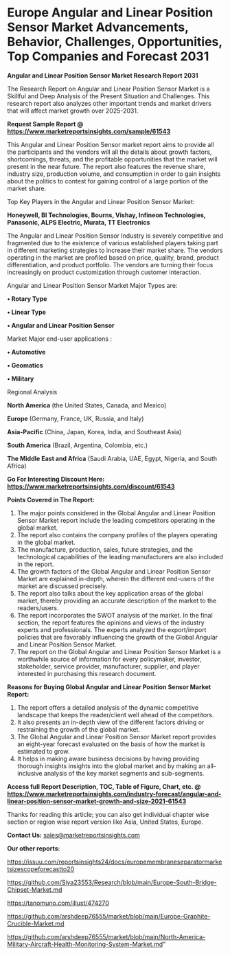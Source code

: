 # Europe Angular and Linear Position Sensor Market Advancements, Behavior, Challenges, Opportunities, Top Companies and Forecast 2031

<strong>Angular and Linear Position Sensor Market Research Report 2031</strong>

The Research Report on Angular and Linear Position Sensor Market is a Skillful and Deep Analysis of the Present Situation and Challenges. This research report also analyzes other important trends and market drivers that will affect market growth over 2025-2031.

<strong>Request Sample Report @ <a href=https://www.marketreportsinsights.com/sample/61543>https://www.marketreportsinsights.com/sample/61543</a></strong>

This Angular and Linear Position Sensor market report aims to provide all the participants and the vendors will all the details about growth factors, shortcomings, threats, and the profitable opportunities that the market will present in the near future. The report also features the revenue share, industry size, production volume, and consumption in order to gain insights about the politics to contest for gaining control of a large portion of the market share.

Top Key Players in the Angular and Linear Position Sensor Market:

<strong>Honeywell, BI Technologies, Bourns, Vishay, Infineon Technologies, Panasonic, ALPS Electric, Murata, TT Electronics</strong>

The Angular and Linear Position Sensor Industry is severely competitive and fragmented due to the existence of various established players taking part in different marketing strategies to increase their market share. The vendors operating in the market are profiled based on price, quality, brand, product differentiation, and product portfolio. The vendors are turning their focus increasingly on product customization through customer interaction.

Angular and Linear Position Sensor Market Major Types are:

<strong>• Rotary Type

• Linear Type

• Angular and Linear Position Sensor</strong>

Market Major end-user applications :

<strong>• Automotive

• Geomatics

• Military</strong>

Regional Analysis

</u><strong><b>North America</b></strong> (the United States, Canada, and Mexico)

<strong><b>Europe </b></strong>(Germany, France, UK, Russia, and Italy)

<strong><b>Asia-Pacific</b></strong> (China, Japan, Korea, India, and Southeast Asia)

<strong><b>South America</b></strong> (Brazil, Argentina, Colombia, etc.)

<strong><b>The Middle East and Africa</b></strong> (Saudi Arabia, UAE, Egypt, Nigeria, and South Africa)

<strong>Go For Interesting Discount Here: <a href=https://www.marketreportsinsights.com/discount/61543>https://www.marketreportsinsights.com/discount/61543</a></strong>

<strong>Points Covered in The Report:</strong>
<ol>
  <li>The major points considered in the Global Angular and Linear Position Sensor Market report include the leading competitors operating in the global market.</li>
  <li>The report also contains the company profiles of the players operating in the global market.</li>
  <li>The manufacture, production, sales, future strategies, and the technological capabilities of the leading manufacturers are also included in the report.</li>
  <li>The growth factors of the Global Angular and Linear Position Sensor Market are explained in-depth, wherein the different end-users of the market are discussed precisely.</li>
  <li>The report also talks about the key application areas of the global market, thereby providing an accurate description of the market to the readers/users.</li>
  <li>The report incorporates the SWOT analysis of the market. In the final section, the report features the opinions and views of the industry experts and professionals. The experts analyzed the export/import policies that are favorably influencing the growth of the Global Angular and Linear Position Sensor Market.</li>
  <li>The report on the Global Angular and Linear Position Sensor Market is a worthwhile source of information for every policymaker, investor, stakeholder, service provider, manufacturer, supplier, and player interested in purchasing this research document.</li>
</ol>
<strong>Reasons for Buying Global Angular and Linear Position Sensor Market Report:</strong>

<ol>
  <li>The report offers a detailed analysis of the dynamic competitive landscape that keeps the reader/client well ahead of the competitors.</li>
  <li>It also presents an in-depth view of the different factors driving or restraining the growth of the global market.</li>
  <li>The Global Angular and Linear Position Sensor Market report provides an eight-year forecast evaluated on the basis of how the market is estimated to grow.</li>
  <li>It helps in making aware business decisions by having providing thorough insights insights into the global market and by making an all-inclusive analysis of the key market segments and sub-segments.</li>
</ol>
<strong>Access full Report Description, TOC, Table of Figure, Chart, etc. @ <a href=https://www.marketreportsinsights.com/industry-forecast/angular-and-linear-position-sensor-market-growth-and-size-2021-61543>https://www.marketreportsinsights.com/industry-forecast/angular-and-linear-position-sensor-market-growth-and-size-2021-61543</a></strong>


Thanks for reading this article; you can also get individual chapter wise section or region wise report version like Asia, United States, Europe.

<strong>Contact Us:</strong>
sales@marketreportsinsights.com

<strong>Our other reports:</strong>

<a href=https://issuu.com/reportsinsights24/docs/europemembraneseparatormarketsizescopeforecastto20>https://issuu.com/reportsinsights24/docs/europemembraneseparatormarketsizescopeforecastto20</a>

<a href=https://github.com/Siya23553/Research/blob/main/Europe-South-Bridge-Chipset-Market.md>https://github.com/Siya23553/Research/blob/main/Europe-South-Bridge-Chipset-Market.md</a>

<a href=https://tanomuno.com/illust/474270>https://tanomuno.com/illust/474270</a>

<a href=https://github.com/arshdeep76555/market/blob/main/Europe-Graphite-Crucible-Market.md>https://github.com/arshdeep76555/market/blob/main/Europe-Graphite-Crucible-Market.md</a>

<a href=https://github.com/arshdeep76555/market/blob/main/North-America-Military-Aircraft-Health-Monitoring-System-Market.md>https://github.com/arshdeep76555/market/blob/main/North-America-Military-Aircraft-Health-Monitoring-System-Market.md</a>"
